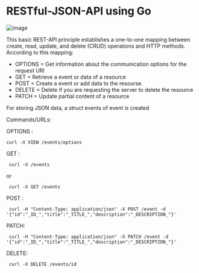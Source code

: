 # RESTful-JSON-API using Go
![image](https://user-images.githubusercontent.com/90148705/155867818-b8806d94-1e2d-4823-bfd7-ff22339975bc.png)


This basic REST-API principle establishes a one-to-one mapping between create, read, update, and delete (CRUD) operations and HTTP methods. According to this mapping:

- OPTIONS = Get information about the communication options for the request URI
- GET = Retrieve a event or data of a resource
- POST = Create a event or add data to the resourse.
- DELETE = Delete if you are requesting the server to delete the resource
- PATCH = Update partial content of a resource


For storing JSON data, a struct events of event is created

Commands/URLs:

 OPTIONS :
  ```
  curl -X VIEW /events/options
 ```

 GET :
 ```
  curl -X /events
 ```
   or
 ```
  curl -X GET /events
 ```
  
 POST :
 
 ```
  curl -H "Content-Type: application/json" -X POST /event -d '{"id":"_ID_","title":"_TITLE_","description":"_DESCRIPTION_"}'
 ```
 
 PATCH:
 
 ```
  curl -H "Content-Type: application/json" -X PATCH /event -d '{"id":"_ID_","title":"_TITLE_","description":"_DESCRIPTION_"}'
 ```
  
 DELETE:
 
 ```
  curl -X DELETE /events/id
 ```
  

